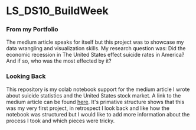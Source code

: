 # LS_DS10_BuildWeek  

### From my Portfolio  
The medium article speaks for itself but this project was to showcase my data wrangling and visualization skills. My research question was: Did the economic recession in The United States effect suicide rates in America? And if so, who was the most effected by it?  

### Looking Back 
This repository is my colab notebook support for the medium article I wrote about suicide statistics and the United States stock market. A link to the medium article can be found [here](https://medium.com/@ethanm.jansen/the-united-states-market-crash-of-2008-and-its-effect-on-suicide-rate-c9133c04169d). It's primative structure shows that this was my very first project, in retrospect I look back and like how the notebook was structured but I would like to add more information about the process I took and which pieces were tricky. 
